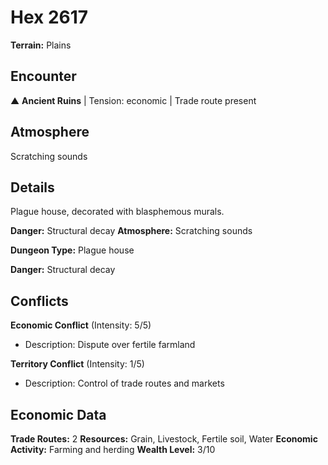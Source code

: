 # Hex 2617

**Terrain:** Plains

## Encounter
▲ **Ancient Ruins** | Tension: economic | Trade route present

## Atmosphere
Scratching sounds

## Details
Plague house, decorated with blasphemous murals.

**Danger:** Structural decay
**Atmosphere:** Scratching sounds



**Dungeon Type:** Plague house

**Danger:** Structural decay

## Conflicts
**Economic Conflict** (Intensity: 5/5)
- Description: Dispute over fertile farmland

**Territory Conflict** (Intensity: 1/5)
- Description: Control of trade routes and markets

## Economic Data
**Trade Routes:** 2
**Resources:** Grain, Livestock, Fertile soil, Water
**Economic Activity:** Farming and herding
**Wealth Level:** 3/10
